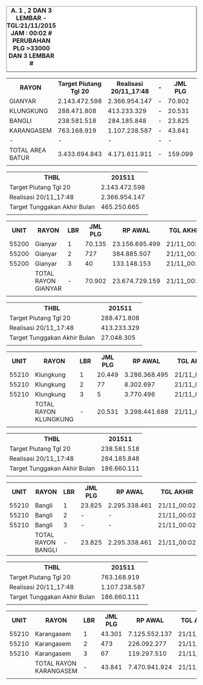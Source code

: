 <HTML>
<HEAD>
<META HTTP-EQUIV="Content-Type" CONTENT="text/html;charset=windows-1252">
<TITLE>MONITOR LEMBAR BILLMAN NOPEMBER 2015 - AREA BATUR</TITLE> 


</HEAD>
<BODY>
<TABLE BORDER=1 BGCOLOR=#ffffff CELLSPACING=0><FONT FACE="Segoe UI" COLOR=#000000><CAPTION><B>A. 1 , 2 DAN 3 LEMBAR  - TGL:21/11/2015 JAM : 00:02 # PERUBAHAN PLG >33000 DAN 3 LEMBAR #</B></CAPTION></FONT>

<table><tbody><tr><th>RAYON</th><th>Target Piutang Tgl 20</th><th>Realisasi 20/11_17:48</th><th>-</th><th> JML PLG </th><th> RP AWAL </th><th>TGL AKHIR</th><th>-</th><th> SISA PLG </th><th> SISA RP </th><th> - </th><th>LNS PLG</th><th>LNS RP</th><th>% LBR</th><th>% RP</th><th> - </th><th>TGL</th><th>LBR</th><th> PLG </th><th> RP </th><th> - </th><th>LNS PLG</th><th>LNS RP</th><th>% LBR</th><th>% RP</th><th> - </th><th>TGL</th><th>-</th><th> PLG </th><th> RP </th><th> - </th><th>LNS PLG</th><th>LNS RP</th><th>% LBR</th><th>% RP</th><th> - </th><th>TGL</th><th>-</th><th> PLG </th><th> RP </th><th> - </th><th>LNS PLG</th><th>LNS RP</th><th>% LBR</th><th>% RP</th><th> - </th><th> TGL</th><th> </th><th> PLG </th><th> RP </th><th>SEGEL</th><th>DTNG</th><th>% LBR</th><th>% RP</th></tr><tr><td>GIANYAR</td><td> 2.143.472.598 </td><td> 2.366.954.147 </td><td>-</td><td> 70.902 </td><td> 23.674.729.159 </td><td> 21/11_00:02 </td><td> - </td><td> 11.132 </td><td> 2.366.954.147 </td><td> - </td><td> 1.112 </td><td> 350.017.779 </td><td>-84,30%</td><td>-90,00%</td><td> - </td><td> 20/11_17:48 </td><td> - </td><td> 12.244 </td><td> 2.716.971.926 </td><td> - </td><td> 1.974 </td><td> 506.838.877 </td><td>-82,73%</td><td>-88,52%</td><td> - </td><td> 20/11_13:50 </td><td> - </td><td> 14.218 </td><td> 3.223.810.803 </td><td> - </td><td> 6.743 </td><td> 2.016.039.155 </td><td>-79,95%</td><td>-86,38%</td><td> - </td><td> 20/11_06:45 </td><td> - </td><td> 20.961 </td><td> 5.239.849.958 </td><td> - </td><td> 608 </td><td> 613.278.705 </td><td>-79,95%</td><td>-86,38%</td><td> - </td><td> 19/11_19:20 </td><td> - </td><td> 21.569 </td><td> 5.853.128.663 </td><td> 13 </td><td> 46 </td><td>-69,58%</td><td>-75,28%</td></tr><tr><td>KLUNGKUNG</td><td>288.471.808</td><td>413.233.329</td><td>-</td><td> 20.531 </td><td> 3.298.441.688 </td><td> 21/11_00:02 </td><td> - </td><td> 3.540 </td><td> 381.284.866 </td><td> - </td><td> 209 </td><td> 31.948.463 </td><td>-82,76%</td><td>-88,44%</td><td> - </td><td> 20/11_17:48 </td><td> - </td><td> 3.749 </td><td> 413.233.329 </td><td> - </td><td> 462 </td><td> 91.553.183 </td><td>-81,74%</td><td>-87,47%</td><td> - </td><td> 20/11_13:50 </td><td> - </td><td> 4.211 </td><td> 504.786.512 </td><td> - </td><td> 1.767 </td><td> 341.523.844 </td><td>-79,49%</td><td>-84,70%</td><td> - </td><td> 20/11_06:45 </td><td> - </td><td> 5.978 </td><td> 846.310.356 </td><td> - </td><td> 76 </td><td> 37.203.077 </td><td>-70,88%</td><td>-74,34%</td><td> - </td><td> 19/11_19:20 </td><td> - </td><td> 6.054 </td><td> 883.513.433 </td><td> - </td><td> 2 </td><td>-70,51%</td><td>-73,21%</td></tr><tr><td>BANGLI</td><td>238.581.518</td><td>284.185.848</td><td>-</td><td> 23.825 </td><td> 2.295.338.461 </td><td> 21/11_00:02 </td><td> - </td><td> 3.117 </td><td> 284.185.848 </td><td> - </td><td> 1.427 </td><td> 71.319.080 </td><td>-86,92%</td><td>-87,62%</td><td> - </td><td> 20/11_17:48 </td><td> - </td><td> 4.544 </td><td> 355.504.928 </td><td> - </td><td> 2.248 </td><td> 133.272.377 </td><td>-80,93%</td><td>-84,51%</td><td> - </td><td> 20/11_13:50 </td><td> - </td><td> 6.792 </td><td> 488.777.305 </td><td> - </td><td> 3.431 </td><td> 398.301.660 </td><td>-71,49%</td><td>-78,71%</td><td> - </td><td> 20/11_06:45 </td><td> - </td><td> 10.223 </td><td> 887.078.965 </td><td> - </td><td> 471 </td><td> 65.339.168 </td><td>-57,09%</td><td>-61,35%</td><td> - </td><td> 19/11_19:20 </td><td> - </td><td> 10.694 </td><td> 952.418.133 </td><td> - </td><td> - </td><td>-55,11%</td><td>-58,51%</td></tr><tr><td>KARANGASEM</td><td>763.168.919</td><td>1.107.238.587</td><td>-</td><td> 43.841 </td><td> 7.470.941.924 </td><td> 21/11_00:02 </td><td> - </td><td> 8.151 </td><td> 1.107.238.587 </td><td> - </td><td> 1.327 </td><td> 110.149.028 </td><td>-81,41%</td><td>-85,18%</td><td> - </td><td> 20/11_17:48 </td><td> - </td><td> 9.478 </td><td> 1.217.387.615 </td><td> - </td><td> 1.114 </td><td> 374.343.242 </td><td>-78,38%</td><td>-83,71%</td><td> - </td><td> 20/11_13:50 </td><td> - </td><td> 10.592 </td><td> 1.591.730.857 </td><td> - </td><td> 5.705 </td><td> 854.090.979 </td><td>-75,84%</td><td>-78,69%</td><td> - </td><td> 20/11_06:45 </td><td> - </td><td> 16.297 </td><td> 2.445.821.836 </td><td> - </td><td> 817 </td><td> 184.282.138 </td><td>-62,83%</td><td>-67,26%</td><td> - </td><td> 19/11_19:20 </td><td> - </td><td> 17.114 </td><td> 2.630.103.974 </td><td> - </td><td> 5 </td><td>-60,96%</td><td>-64,80%</td></tr><tr><td>-</td><td>-</td><td>-</td><td>-</td><td>-</td><td>-</td><td>-</td><td>-</td><td>-</td><td>-</td><td>-</td><td> - </td><td>-</td><td>-</td><td>-</td><td>-</td><td>-</td><td>-</td><td>-</td><td>-</td><td>-</td><td> - </td><td>-</td><td>-</td><td>-</td><td>-</td><td>-</td><td>-</td><td>-</td><td>-</td><td>-</td><td>-</td><td>-</td><td>-</td><td>-</td><td>-</td><td>-</td><td>-</td><td>-</td><td>-</td><td>-</td><td>-</td><td>-</td><td>-</td><td>-</td><td>-</td><td>-</td><td>-</td><td>-</td><td>-</td><td>-</td><td>-</td><td>-</td><td>-</td></tr><tr><td>TOTAL AREA BATUR</td><td> 3.433.694.843 </td><td> 4.171.611.911 </td><td>-</td><td> 159.099 </td><td> 36.739.451.232 </td><td> 21/11_00:02 </td><td> - </td><td> 25.940 </td><td> 4.139.663.448 </td><td> - </td><td> 4.075 </td><td> 563.434.350 </td><td>-83,70%</td><td>-88,73%</td><td> - </td><td> 20/11_17:48 </td><td> - </td><td> 30.015 </td><td> 4.703.097.798 </td><td> - </td><td> 5.798 </td><td> 1.106.007.679 </td><td>-81,13%</td><td>-87,20%</td><td> - </td><td> 20/11_13:50 </td><td> - </td><td> 35.813 </td><td> 5.809.105.477 </td><td> - </td><td> 17.646 </td><td> 3.609.955.638 </td><td>-77,49%</td><td>-84,19%</td><td> - </td><td> 20/11_06:45 </td><td> - </td><td> 53.459 </td><td> 9.419.061.115 </td><td> - </td><td> 1.972 </td><td> 900.103.088 </td><td>-66,40%</td><td>-74,36%</td><td> - </td><td> - </td><td> - </td><td> 55.431 </td><td> 10.319.164.203 </td><td> 13 </td><td> 53 </td><td>-65,16%</td><td>-71,91%</td></tr><tr><td> </td><td> </td><td> </td><td> </td><td> </td><td> </td><td> </td><td> </td><td> </td><td> </td><td> </td><td> </td><td> </td><td> </td><td> </td><td> </td><td> </td><td> </td><td> </td><td> </td><td> </td><td> </td><td> </td><td> </td><td> </td><td> </td><td> </td><td> </td><td> </td><td> </td><td> </td><td> </td><td> </td><td> </td><td> </td><td> </td><td> </td><td> </td><td> </td><td> </td><td> </td><td> </td><td> </td><td> </td><td> </td><td> </td><td> </td><td> </td><td> </td><td> </td><td> </td><td> </td><td> </td><td> </td></tr></tbody></table>
<table><tbody><tr><th>THBL</th><th>201511</th></tr><tr><td>Target Piutang Tgl 20</td><td> 2.143.472.598 </td></tr><tr><td>Realisasi 20/11_17:48</td><td> 2.366.954.147 </td></tr><tr><td>Target Tunggakan Akhir Bulan</td><td> 465.250.665 </td></tr><tr><td> </td><td> </td></tr></tbody></table>
<table><tbody><tr><th>UNIT</th><th>RAYON</th><th>LBR</th><th> JML PLG </th><th> RP AWAL </th><th>TGL AKHIR</th><th>-</th><th> SISA PLG </th><th> SISA RP </th><th> - </th><th>LNS PLG</th><th>LNS RP</th><th>% LBR</th><th>% RP</th><th> - </th><th>TGL</th><th>LBR</th><th> PLG </th><th> RP </th><th> - </th><th>LNS PLG</th><th>LNS RP</th><th>% LBR</th><th>% RP</th><th> - </th><th>TGL AKHIR</th><th>-</th><th> PLG </th><th> RP </th><th> - </th><th>LNS PLG</th><th>LNS RP</th><th>% LBR</th><th>% RP</th><th> - </th><th>TGL</th><th>-</th><th> PLG </th><th> RP </th><th> - </th><th>LNS PLG</th><th>LNS RP</th><th>% LBR</th><th>% RP</th><th> - </th><th> TGL</th><th> </th><th> PLG </th><th> RP </th><th>SEGEL</th><th>DTNG</th><th>% LBR</th><th>% RP</th></tr><tr><td>55200</td><td>Gianyar</td><td>1</td><td> 70.135 </td><td> 23.156.695.499 </td><td> 21/11_00:02 </td><td> 1 </td><td> 10.628 </td><td> 2.031.658.575 </td><td> - </td><td> 1.105 </td><td> 348.121.227 </td><td>-84,85%</td><td>-91,23%</td><td> - </td><td> 20/11_17:48 </td><td> 1 </td><td> 11.733 </td><td> 2.379.779.802 </td><td> - </td><td> 1.937 </td><td> 498.971.955 </td><td>-83%</td><td>-90%</td><td> - </td><td> 20/11_13:50 </td><td> 1 </td><td> 13.670 </td><td> 2.878.751.757 </td><td> - </td><td> 6.650 </td><td> 1.938.582.208 </td><td>-81%</td><td>-88%</td><td> - </td><td> 20/11_06:45 </td><td> 1 </td><td> 20.320 </td><td> 4.817.333.965 </td><td> - </td><td> 602 </td><td> 611.571.558 </td><td>-80,51%</td><td>-87,57%</td><td> - </td><td> 19/11_19:20 </td><td> 1 </td><td> 20.922 </td><td> 5.428.905.523 </td><td> - </td><td> - </td><td>-70,17%</td><td>-76,56%</td></tr><tr><td>55200</td><td>Gianyar</td><td>2</td><td> 727 </td><td> 384.885.507 </td><td> 21/11_00:02 </td><td> 2 </td><td> 476 </td><td> 257.127.970 </td><td> - </td><td> 7 </td><td> 1.896.552 </td><td>-34,53%</td><td>-33,19%</td><td> - </td><td> 20/11_17:48 </td><td> 2 </td><td> 483 </td><td> 259.024.522 </td><td> - </td><td> 34 </td><td> 7.540.508 </td><td>-34%</td><td>-33%</td><td> - </td><td> 20/11_13:50 </td><td> 2 </td><td> 517 </td><td> 266.565.030 </td><td> - </td><td> 91 </td><td> 73.307.337 </td><td>-29%</td><td>-31%</td><td> - </td><td> 20/11_06:45 </td><td> 2 </td><td> 608 </td><td> 339.872.367 </td><td> - </td><td> 6 </td><td> 1.707.147 </td><td>-28,89%</td><td>-30,74%</td><td> - </td><td> 19/11_19:20 </td><td> 2 </td><td> 614 </td><td> 341.579.514 </td><td> 13 </td><td> 46 </td><td>-15,54%</td><td>-11,25%</td></tr><tr><td>55200</td><td>Gianyar</td><td>3</td><td> 40 </td><td> 133.148.153 </td><td> 21/11_00:02 </td><td> 3 </td><td> 28 </td><td> 78.167.602 </td><td> - </td><td> - </td><td> - </td><td>-30,00%</td><td>-41,29%</td><td> - </td><td> 20/11_17:48 </td><td> 3 </td><td> 28 </td><td> 78.167.602 </td><td> - </td><td> 2 </td><td> 270.323 </td><td>-30%</td><td>-41%</td><td> - </td><td> 20/11_13:50 </td><td> 3 </td><td> 31 </td><td> 78.494.016 </td><td> - </td><td> 2 </td><td> 4.149.610 </td><td>-23%</td><td>-41%</td><td> - </td><td> 20/11_06:45 </td><td> 3 </td><td> 33 </td><td> 82.643.626 </td><td> - </td><td> - </td><td> - </td><td>-22,50%</td><td>-41,05%</td><td> - </td><td> 19/11_19:20 </td><td> 3 </td><td> 33 </td><td> 82.643.626 </td><td> - </td><td> - </td><td>-17,50%</td><td>-37,93%</td></tr><tr><td> </td><td>TOTAL RAYON GIANYAR</td><td>-</td><td> 70.902 </td><td> 23.674.729.159 </td><td> 21/11_00:02 </td><td> - </td><td> 11.132 </td><td> 2.366.954.147 </td><td> - </td><td> 1.112 </td><td> 350.017.779 </td><td>-84,30%</td><td>-90,00%</td><td> - </td><td> 20/11_17:48 </td><td> - </td><td> 12.244 </td><td> 2.716.971.926 </td><td> - </td><td> 1.973 </td><td> 506.782.786 </td><td>-83%</td><td>-89%</td><td> - </td><td> 20/11_13:50 </td><td> - </td><td> 14.218 </td><td> 3.223.810.803 </td><td> - </td><td> 6.743 </td><td> 2.016.039.155 </td><td>-80%</td><td>-86%</td><td> - </td><td> 20/11_06:45 </td><td> - </td><td> 20.961 </td><td> 5.239.849.958 </td><td> - </td><td> 608 </td><td> 613.278.705 </td><td>-79,95%</td><td>-86,38%</td><td> - </td><td> 19/11_19:20 </td><td> - </td><td> 21.569 </td><td> 5.853.128.663 </td><td> 13 </td><td> 46 </td><td>-69,58%</td><td>-75,28%</td></tr><tr><td> </td><td> </td><td> </td><td> </td><td> </td><td> </td><td> </td><td> </td><td> </td><td> </td><td> </td><td> </td><td> </td><td> </td><td> </td><td> </td><td> </td><td> </td><td> </td><td> </td><td> </td><td> </td><td> </td><td> </td><td> </td><td> </td><td> </td><td> </td><td> </td><td> </td><td> </td><td> </td><td> </td><td> </td><td> </td><td> </td><td> </td><td> </td><td> </td><td> </td><td> </td><td> </td><td> </td><td> </td><td> </td><td> </td><td> </td><td> </td><td> </td><td> </td><td> </td><td> </td><td> </td></tr></tbody></table>
<table><tbody><tr><th>THBL</th><th>201511</th></tr><tr><td>Target Piutang Tgl 20</td><td>288.471.808</td></tr><tr><td>Realisasi 20/11_17:48</td><td>413.233.329</td></tr><tr><td>Target Tunggakan Akhir Bulan</td><td>27.048.305</td></tr><tr><td> </td><td> </td></tr></tbody></table>
<table><tbody><tr><th>UNIT</th><th>RAYON</th><th>LBR</th><th> JML PLG </th><th> RP AWAL </th><th>TGL AKHIR</th><th>-</th><th> SISA PLG </th><th> SISA RP </th><th> - </th><th>LNS PLG</th><th>LNS RP</th><th>% LBR</th><th>% RP</th><th> - </th><th>TGL</th><th>LBR</th><th> PLG </th><th> RP </th><th> - </th><th>LNS PLG</th><th>LNS RP</th><th>% LBR</th><th>% RP</th><th> - </th><th>TGL AKHIR</th><th>-</th><th> PLG </th><th> RP </th><th> - </th><th>LNS PLG</th><th>LNS RP</th><th>% LBR</th><th>% RP</th><th> - </th><th>TGL</th><th>-</th><th> PLG </th><th> RP </th><th> - </th><th>LNS PLG</th><th>LNS RP</th><th>% LBR</th><th>% RP</th><th> - </th><th> TGL</th><th> </th><th> PLG </th><th> RP </th><th>SEGEL</th><th>DTNG</th><th>% LBR</th><th>% RP</th></tr><tr><td>55210</td><td>Klungkung</td><td>1</td><td> 20.449 </td><td> 3.286.368.495 </td><td> 21/11_00:02 </td><td> 1 </td><td> 3.488 </td><td> 373.911.751 </td><td> - </td><td> 209 </td><td> 31.948.463 </td><td>-82,94%</td><td>-88,62%</td><td> - </td><td> 20/11_17:48 </td><td> 1 </td><td> 3.697 </td><td> 405.860.214 </td><td> - </td><td> 459 </td><td> 90.931.615 </td><td>-81,92%</td><td>-87,65%</td><td> - </td><td> 20/11_13:50 </td><td> 1 </td><td> 4.156 </td><td> 496.791.829 </td><td> - </td><td> 1.754 </td><td> 339.035.773 </td><td>-79,68%</td><td>-84,88%</td><td> - </td><td> 20/11_06:45 </td><td> 1 </td><td> 5.910 </td><td> 835.827.602 </td><td> - </td><td> 76 </td><td> 37.203.077 </td><td>-71,10%</td><td>-74,57%</td><td> - </td><td> 19/11_19:20 </td><td> 1 </td><td> 5.986 </td><td> 873.030.679 </td><td> - </td><td> - </td><td>-70,73%</td><td>-73,43%</td></tr><tr><td>55210</td><td>Klungkung</td><td>2</td><td> 77 </td><td> 8.302.697 </td><td> 21/11_00:02 </td><td> 2 </td><td> 48 </td><td> 5.217.744 </td><td> - </td><td> - </td><td> - </td><td>-37,66%</td><td>-37,16%</td><td> - </td><td> 20/11_17:48 </td><td> 2 </td><td> 48 </td><td> 5.217.744 </td><td> - </td><td> 3 </td><td> 499.361 </td><td>-37,66%</td><td>-37,16%</td><td> - </td><td> 20/11_13:50 </td><td> 2 </td><td> 51 </td><td> 5.717.105 </td><td> - </td><td> 12 </td><td> 995.153 </td><td>-33,77%</td><td>-31,14%</td><td> - </td><td> 20/11_06:45 </td><td> 2 </td><td> 63 </td><td> 6.712.258 </td><td> - </td><td> - </td><td> - </td><td>-18,18%</td><td>-19,16%</td><td> - </td><td> 19/11_19:20 </td><td> 2 </td><td> 63 </td><td> 6.712.258 </td><td> - </td><td> 2 </td><td>-18,18%</td><td>-19,16%</td></tr><tr><td>55210</td><td>Klungkung</td><td>3</td><td> 5 </td><td> 3.770.496 </td><td> 21/11_00:02 </td><td> 3 </td><td> 4 </td><td> 2.155.371 </td><td> - </td><td> - </td><td> - </td><td>-20,00%</td><td>-42,84%</td><td> - </td><td> 20/11_17:48 </td><td> 3 </td><td> 4 </td><td> 2.155.371 </td><td> - </td><td> - </td><td> 122.207 </td><td>-20,00%</td><td>-42,84%</td><td> - </td><td> 20/11_13:50 </td><td> 3 </td><td> 4 </td><td> 2.277.578 </td><td> - </td><td> 1 </td><td> 1.492.918 </td><td>-20,00%</td><td>-39,59%</td><td> - </td><td> 20/11_06:45 </td><td> 3 </td><td> 5 </td><td> 3.770.496 </td><td> - </td><td> - </td><td> - </td><td>0,00%</td><td>0,00%</td><td> - </td><td> 19/11_19:20 </td><td> 3 </td><td> 5 </td><td> 3.770.496 </td><td> - </td><td> - </td><td>0,00%</td><td>0,00%</td></tr><tr><td> </td><td>TOTAL RAYON KLUNGKUNG</td><td>-</td><td> 20.531 </td><td> 3.298.441.688 </td><td> 21/11_00:02 </td><td> - </td><td> 3.540 </td><td> 381.284.866 </td><td> - </td><td> 209 </td><td> 31.948.463 </td><td>-82,76%</td><td>-88,44%</td><td> - </td><td> 20/11_17:48 </td><td> - </td><td> 3.749 </td><td> 413.233.329 </td><td> - </td><td> 462 </td><td> 91.553.183 </td><td>-81,74%</td><td>-87,47%</td><td> - </td><td> 20/11_13:50 </td><td> - </td><td> 4.211 </td><td> 504.786.512 </td><td> - </td><td> 1.767 </td><td> 341.523.844 </td><td>-79,49%</td><td>-84,70%</td><td> - </td><td> 20/11_06:45 </td><td> - </td><td> 5.978 </td><td> 846.310.356 </td><td> - </td><td> 76 </td><td> 37.203.077 </td><td>-70,88%</td><td>-74,34%</td><td> - </td><td> 19/11_19:20 </td><td> - </td><td> 6.054 </td><td> 883.513.433 </td><td> - </td><td> 2 </td><td>-70,51%</td><td>-73,21%</td></tr><tr><td> </td><td> </td><td> </td><td> </td><td> </td><td> </td><td> </td><td> </td><td> </td><td> </td><td> </td><td> </td><td> </td><td> </td><td> </td><td> </td><td> </td><td> </td><td> </td><td> </td><td> </td><td> </td><td> </td><td> </td><td> </td><td> </td><td> </td><td> </td><td> </td><td> </td><td> </td><td> </td><td> </td><td> </td><td> </td><td> </td><td> </td><td> </td><td> </td><td> </td><td> </td><td> </td><td> </td><td> </td><td> </td><td> </td><td> </td><td> </td><td> </td><td> </td><td> </td><td> </td><td> </td></tr></tbody></table>
<table><tbody><tr><th>THBL</th><th>201511</th></tr><tr><td>Target Piutang Tgl 20</td><td>238.581.518</td></tr><tr><td>Realisasi 20/11_17:48</td><td>284.185.848</td></tr><tr><td>Target Tunggakan Akhir Bulan</td><td>186.660.111</td></tr><tr><td> </td><td> </td></tr></tbody></table>
<table><tbody><tr><th>UNIT</th><th>RAYON</th><th>LBR</th><th> JML PLG </th><th> RP AWAL </th><th>TGL AKHIR</th><th>-</th><th> SISA PLG </th><th> SISA RP </th><th> - </th><th>LNS PLG</th><th>LNS RP</th><th>% LBR</th><th>% RP</th><th> - </th><th>TGL</th><th>LBR</th><th> PLG </th><th> RP </th><th> - </th><th>LNS PLG</th><th>LNS RP</th><th>% LBR</th><th>% RP</th><th> - </th><th>TGL AKHIR</th><th>-</th><th> SISA PLG </th><th> SISA RP </th><th> - </th><th>LNS PLG</th><th>LNS RP</th><th>% LBR</th><th>% RP</th><th> - </th><th>TGL AKHIR</th><th>-</th><th> SISA PLG </th><th> SISA RP </th><th> - </th><th>LNS PLG</th><th>LNS RP</th><th>% LBR</th><th>% RP</th><th> - </th><th> TGL</th><th> </th><th> PLG </th><th> RP </th><th>SEGEL</th><th>DTNG</th><th>% LBR</th><th>% RP</th></tr><tr><td>55210</td><td>Bangli</td><td>1</td><td> 23.825 </td><td> 2.295.338.461 </td><td> 21/11_00:02 </td><td> - </td><td> 3.117 </td><td> 284.185.848 </td><td> - </td><td> 1.427 </td><td> 71.319.080 </td><td>-86,92%</td><td>-87,62%</td><td> - </td><td> 20/11_17:48 </td><td> 1 </td><td> 4.544 </td><td> 355.504.928 </td><td> - </td><td> 2.248 </td><td> 133.272.377 </td><td>-80,93%</td><td>-84,51%</td><td> - </td><td> 20/11_13:50 </td><td> - </td><td> 6.792 </td><td> 488.777.305 </td><td> - </td><td> 3.431 </td><td> 398.301.660 </td><td>-71,49%</td><td>-78,71%</td><td> - </td><td> 20/11_06:45 </td><td> - </td><td> 10.223 </td><td> 887.078.965 </td><td> - </td><td> 471 </td><td> 65.339.168 </td><td>-57,09%</td><td>-61,35%</td><td> - </td><td> 19/11_19:20 </td><td> - </td><td> 10.694 </td><td> 952.418.133 </td><td> - </td><td> - </td><td>-55,11%</td><td>-58,51%</td></tr><tr><td>55210</td><td>Bangli</td><td>2</td><td> - </td><td> - </td><td> 21/11_00:02 </td><td> - </td><td> - </td><td> - </td><td> - </td><td> - </td><td> - </td><td>#DIV/0!</td><td>#DIV/0!</td><td> - </td><td> 20/11_17:48 </td><td> 2 </td><td> - </td><td> - </td><td> - </td><td> - </td><td> - </td><td>100,00%</td><td>100,00%</td><td> - </td><td> 20/11_13:50 </td><td> - </td><td> - </td><td> - </td><td> - </td><td> - </td><td> - </td><td>-100,00%</td><td>-100,00%</td><td> - </td><td> 20/11_06:45 </td><td> - </td><td> - </td><td> - </td><td> - </td><td> - </td><td> - </td><td>-100,00%</td><td>-100,00%</td><td> - </td><td> 19/11_19:20 </td><td> - </td><td> - </td><td> - </td><td> - </td><td> - </td><td>-100,00%</td><td>-100,00%</td></tr><tr><td>55210</td><td>Bangli</td><td>3</td><td> - </td><td> - </td><td> 21/11_00:02 </td><td> - </td><td> - </td><td> - </td><td> - </td><td> - </td><td> - </td><td>#DIV/0!</td><td>#DIV/0!</td><td> - </td><td> 20/11_17:48 </td><td> 3 </td><td> - </td><td> - </td><td> - </td><td> - </td><td> - </td><td>100,00%</td><td>100,00%</td><td> - </td><td> 20/11_13:50 </td><td> - </td><td> - </td><td> - </td><td> - </td><td> - </td><td> - </td><td>-100,00%</td><td>-100,00%</td><td> - </td><td> 20/11_06:45 </td><td> - </td><td> - </td><td> - </td><td> - </td><td> - </td><td> - </td><td>-100,00%</td><td>-100,00%</td><td> - </td><td> 19/11_19:20 </td><td> - </td><td> - </td><td> - </td><td> - </td><td> - </td><td>-100,00%</td><td>-100,00%</td></tr><tr><td> </td><td>TOTAL RAYON BANGLI</td><td>-</td><td> 23.825 </td><td> 2.295.338.461 </td><td> 21/11_00:02 </td><td> - </td><td> 3.117 </td><td> 284.185.848 </td><td> - </td><td> 1.427 </td><td> 71.319.080 </td><td>-86,92%</td><td>-87,62%</td><td> - </td><td> 20/11_17:48 </td><td> - </td><td> 4.544 </td><td> 355.504.928 </td><td> - </td><td> 2.248 </td><td> 133.272.377 </td><td>-80,93%</td><td>-84,51%</td><td> - </td><td> 20/11_13:50 </td><td> - </td><td> 6.792 </td><td> 488.777.305 </td><td> - </td><td> 3.431 </td><td> 398.301.660 </td><td>-71,49%</td><td>-78,71%</td><td> - </td><td> 20/11_06:45 </td><td> - </td><td> 10.223 </td><td> 887.078.965 </td><td> - </td><td> 471 </td><td> 65.339.168 </td><td>-57,09%</td><td>-61,35%</td><td> - </td><td> 19/11_19:20 </td><td> - </td><td> 10.694 </td><td> 952.418.133 </td><td> - </td><td> - </td><td>-55,11%</td><td>-58,51%</td></tr></tbody></table>
<table><tbody><tr><th>THBL</th><th>201511</th></tr><tr><td>Target Piutang Tgl 20</td><td>763.168.919</td></tr><tr><td>Realisasi 20/11_17:48</td><td>1.107.238.587</td></tr><tr><td>Target Tunggakan Akhir Bulan</td><td>186.660.111</td></tr><tr><td> </td><td> </td></tr></tbody></table>
<table><tbody><tr><th>UNIT</th><th>RAYON</th><th>LBR</th><th> JML PLG </th><th> RP AWAL </th><th>TGL AKHIR</th><th>-</th><th> SISA PLG </th><th> SISA RP </th><th> - </th><th>LNS PLG</th><th>LNS RP</th><th>% LBR</th><th>% RP</th><th> - </th><th>TGL</th><th>LBR</th><th> PLG </th><th> RP </th><th> - </th><th>LNS PLG</th><th>LNS RP</th><th>% LBR</th><th>% RP</th><th> - </th><th>TGL AKHIR</th><th>-</th><th> SISA PLG </th><th> SISA RP </th><th> - </th><th>LNS PLG</th><th>LNS RP</th><th>% LBR</th><th>% RP</th><th> - </th><th>TGL AKHIR</th><th>-</th><th> SISA PLG </th><th> SISA RP </th><th> - </th><th>LNS PLG</th><th>LNS RP</th><th>% LBR</th><th>% RP</th><th> - </th><th> TGL</th><th> </th><th> PLG </th><th> RP </th><th>SEGEL</th><th>DTNG</th><th>% LBR</th><th>% RP</th></tr><tr><td>55210</td><td>Karangasem</td><td>1</td><td> 43.301 </td><td> 7.125.552.137 </td><td> 21/11_00:02 </td><td> - </td><td> 7.862 </td><td> 822.274.111 </td><td> - </td><td> 1.319 </td><td> 108.820.073 </td><td>-81,84%</td><td>-88,46%</td><td> - </td><td> 20/11_17:48 </td><td> 1 </td><td> 9.181 </td><td> 931.094.184 </td><td> - </td><td> 1.059 </td><td> 357.909.026 </td><td>-78,80%</td><td>-86,93%</td><td> - </td><td> 20/11_13:50 </td><td> - </td><td> 10.240 </td><td> 1.289.003.210 </td><td> - </td><td> 5.615 </td><td> 835.548.753 </td><td>-76,35%</td><td>-81,91%</td><td> - </td><td> 20/11_06:45 </td><td> - </td><td> 15.855 </td><td> 2.124.551.963 </td><td> - </td><td> 806 </td><td> 182.791.910 </td><td>-63,38%</td><td>-70,18%</td><td> - </td><td> 19/11_19:20 </td><td> - </td><td> 16.661 </td><td> 2.307.343.873 </td><td> - </td><td> - </td><td>-61,52%</td><td>-67,62%</td></tr><tr><td>55210</td><td>Karangasem</td><td>2</td><td> 473 </td><td> 226.092.277 </td><td> 21/11_00:02 </td><td> - </td><td> 234 </td><td> 169.953.403 </td><td> - </td><td> 5 </td><td> 884.554 </td><td>-50,53%</td><td>-24,83%</td><td> - </td><td> 20/11_17:48 </td><td> 2 </td><td> 239 </td><td> 170.837.957 </td><td> - </td><td> 54 </td><td> 15.719.865 </td><td>-49,47%</td><td>-24,44%</td><td> - </td><td> 20/11_13:50 </td><td> - </td><td> 293 </td><td> 186.557.822 </td><td> - </td><td> 85 </td><td> 17.571.968 </td><td>-38,05%</td><td>-17,49%</td><td> - </td><td> 20/11_06:45 </td><td> - </td><td> 378 </td><td> 204.129.790 </td><td> - </td><td> 9 </td><td> 577.274 </td><td>-20,08%</td><td>-9,71%</td><td> - </td><td> 19/11_19:20 </td><td> - </td><td> 387 </td><td> 204.707.064 </td><td> - </td><td> 5 </td><td>-18,18%</td><td>-9,46%</td></tr><tr><td>55210</td><td>Karangasem</td><td>3</td><td> 67 </td><td> 119.297.510 </td><td> 21/11_00:02 </td><td> - </td><td> 55 </td><td> 115.011.073 </td><td> - </td><td> 3 </td><td> 444.401 </td><td>-17,91%</td><td>-3,59%</td><td> - </td><td> 20/11_17:48 </td><td> 3 </td><td> 58 </td><td> 115.455.474 </td><td> - </td><td> 1 </td><td> 714.351 </td><td>-13,43%</td><td>-3,22%</td><td> - </td><td> 20/11_13:50 </td><td> - </td><td> 59 </td><td> 116.169.825 </td><td> - </td><td> 5 </td><td> 970.258 </td><td>-11,94%</td><td>-2,62%</td><td> - </td><td> 20/11_06:45 </td><td> - </td><td> 64 </td><td> 117.140.083 </td><td> - </td><td> 2 </td><td> 912.954 </td><td>-4,48%</td><td>-1,81%</td><td> - </td><td> 19/11_19:20 </td><td> - </td><td> 66 </td><td> 118.053.037 </td><td> - </td><td> - </td><td>-1,49%</td><td>-1,04%</td></tr><tr><td> </td><td>TOTAL RAYON KARANGASEM</td><td>-</td><td> 43.841 </td><td> 7.470.941.924 </td><td> 21/11_00:02 </td><td> - </td><td> 8.151 </td><td> 1.107.238.587 </td><td> - </td><td> 1.327 </td><td> 110.149.028 </td><td>-81,41%</td><td>-85,18%</td><td> - </td><td> 20/11_17:48 </td><td> - </td><td> 9.478 </td><td> 1.217.387.615 </td><td> - </td><td> 1.114 </td><td> 374.343.242 </td><td>-78,38%</td><td>-83,71%</td><td> - </td><td> 20/11_13:50 </td><td> - </td><td> 10.592 </td><td> 1.591.730.857 </td><td> - </td><td> 5.705 </td><td> 854.090.979 </td><td>-75,84%</td><td>-78,69%</td><td> - </td><td> 20/11_06:45 </td><td> - </td><td> 16.297 </td><td> 2.445.821.836 </td><td> - </td><td> 817 </td><td> 184.282.138 </td><td>-62,83%</td><td>-67,26%</td><td> - </td><td> 19/11_19:20 </td><td> - </td><td> 17.114 </td><td> 2.630.103.974 </td><td> - </td><td> 5 </td><td>-60,96%</td><td>-64,80%</td></tr><tr><td> </td><td> </td><td> </td><td> </td><td> </td><td> </td><td> </td><td> </td><td> </td><td> </td><td> </td><td> </td><td> </td><td> </td><td> </td><td> </td><td> </td><td> </td><td> </td><td> </td><td> </td><td> </td><td> </td><td> </td><td> </td><td> </td><td> </td><td> </td><td> </td><td> </td><td> </td><td> </td><td> </td><td> </td><td> </td><td> </td><td> </td><td> </td><td> </td><td> </td><td> </td><td> </td><td> </td><td> </td><td> </td><td> </td><td> </td><td> </td><td> </td><td> </td><td> </td><td> </td><td> </td></tr></tbody></table>



<TFOOT></TFOOT>
</TABLE>
</BODY>
</HTML> 
